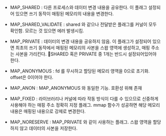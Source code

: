 - MAP_SHARED : 다른 프로세스와 데이터 변경 내용을 공유한다.
   이 플래그 설정되어 있으면 쓰기 동작이 매핑된 메모리의 내용을 변경한다.
   
- MAP_SHARED_VALIDATE : shared 와 같으나 전달받은 플래그를 커널이 모두 확인함. 모르는 것 있으면 에러 발생시킴.

- MAP_PRIVATE : 데이터의 변경 내용을 공유하지 않음.
  이 플래그가 설정되어 있으면 최초의 쓰기 동작에서 매핑된 메모리의 사본을 스왑 영역에 생성하고,
  매핑 주소는 사본을 가리킨다.
  SHARED 혹은 PRIVATE 중 1개는 반드시 설정되어있어야 한다.
  
- MAP_ANONYMOUS : fd 를 무시하고 할당된 메모리 영역을 0으로 초기화. offset은 0이어야 한다.
- MAP_ANON : MAP_ANONYMOUS 와 동일한 기능. 호환성 위해 존재

- MAP_FIXED : 라이브러리나 커널에 따라 작동 방식이 다를 수 있으므로 신중하게 사용해야 하는 
  매핑 주소 정확히 지정 플래그.
  mmap 함수가 성공하면 해당 메모리 내용은 매핑된 내용으로 강제로 변경한다.
  
- MAP_NORESERVE : MAP_PRIVATE 와 같이 사용하는 플래그.
  스왑 영역을 할당하지 않고 데이터의 사본을 저장한다.